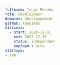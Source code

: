 ```yaml
---
fullname: Tangi Mendès
role: Développeur
domaine: Développement
github: tangimds
missions:
  - start: 2020-11-01
    end: 2023-12-31
    status: independent
    employer: octo
startups:
- snu
---
```


